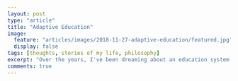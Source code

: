 ```yaml
---
layout: post
type: "article"
title: "Adaptive Education"
image:
  feature: "articles/images/2018-11-27-adaptive-education/featured.jpg"
  display: false
tags: [thoughts, stories of my life, philosophy]
excerpt: "Over the years, I've been dreaming about an education system which will optimize personal development, especially for gifted students."
comments: true
---
```


